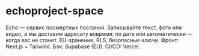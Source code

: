 # echoproject-space
Echo — сервис посмертных посланий. Записывайте текст, фото или видео, а мы доставим адресату вовремя: по дате или автоматически — когда вас не станет. EU-хранение, RLS, безопасные ключи. Фронт: Next.js + Tailwind. Бэк: Supabase (EU). CI/CD: Vercel.
